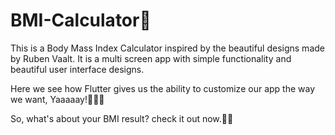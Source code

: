# BMI-Calculator💪

This is a Body Mass Index Calculator inspired by the beautiful designs made by Ruben Vaalt.
It is a multi screen app with simple functionality and beautiful user interface designs.

Here we see how Flutter gives us the ability to customize our app the way we want, Yaaaaay!💃💃💃

So, what's about your BMI result? check it out now.🤸‍♀️









